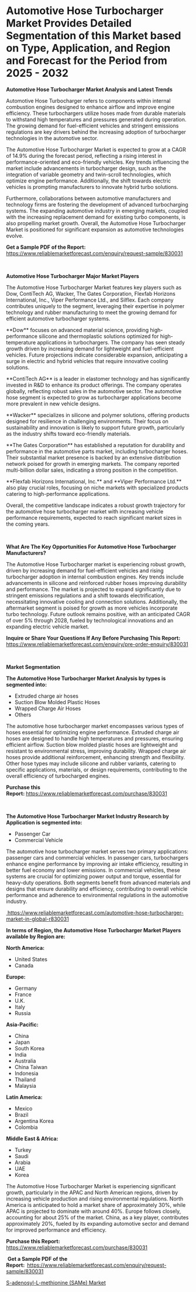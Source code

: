 <p><h1>Automotive Hose Turbocharger Market Provides Detailed Segmentation of this Market based on Type, Application, and Region and Forecast for the Period from 2025 - 2032</h1></p><p><strong>Automotive Hose Turbocharger Market Analysis and Latest Trends</strong></p>
<p><p>Automotive Hose Turbocharger refers to components within internal combustion engines designed to enhance airflow and improve engine efficiency. These turbochargers utilize hoses made from durable materials to withstand high temperatures and pressures generated during operation. The growing demand for fuel-efficient vehicles and stringent emissions regulations are key drivers behind the increasing adoption of turbocharger technologies in the automotive sector.</p><p>The Automotive Hose Turbocharger Market is expected to grow at a CAGR of 14.9% during the forecast period, reflecting a rising interest in performance-oriented and eco-friendly vehicles. Key trends influencing the market include advancements in turbocharger design, such as the integration of variable geometry and twin-scroll technologies, which optimize engine performance. Additionally, the shift towards electric vehicles is prompting manufacturers to innovate hybrid turbo solutions. </p><p>Furthermore, collaborations between automotive manufacturers and technology firms are fostering the development of advanced turbocharging systems. The expanding automotive industry in emerging markets, coupled with the increasing replacement demand for existing turbo components, is also propelling market growth. Overall, the Automotive Hose Turbocharger Market is positioned for significant expansion as automotive technologies evolve.</p></p>
<p><strong>Get a Sample PDF of the Report:&nbsp;</strong> <a href="https://www.reliablemarketforecast.com/enquiry/request-sample/830031?utm_campaign=3512&utm_medium=2&utm_source=Github&utm_content=ia&utm_term=25032025&utm_id=automotive-hose-turbocharger">https://www.reliablemarketforecast.com/enquiry/request-sample/830031</a></p>
<p>&nbsp;</p>
<p><strong>Automotive Hose Turbocharger Major Market Players</strong></p>
<p><p>The Automotive Hose Turbocharger Market features key players such as Dow, ContiTech AG, Wacker, The Gates Corporation, Flexfab Horizons International, Inc., Viper Performance Ltd., and Silflex. Each company contributes uniquely to the segment, leveraging their expertise in polymer technology and rubber manufacturing to meet the growing demand for efficient automotive turbocharger systems.</p><p>**Dow** focuses on advanced material science, providing high-performance silicone and thermoplastic solutions optimized for high-temperature applications in turbochargers. The company has seen steady growth driven by increasing demand for lightweight and fuel-efficient vehicles. Future projections indicate considerable expansion, anticipating a surge in electric and hybrid vehicles that require innovative cooling solutions.</p><p>**ContiTech AG** is a leader in elastomer technology and has significantly invested in R&D to enhance its product offerings. The company operates globally, reflecting robust sales in the automotive sector. The automotive hose segment is expected to grow as turbocharger applications become more prevalent in new vehicle designs.</p><p>**Wacker** specializes in silicone and polymer solutions, offering products designed for resilience in challenging environments. Their focus on sustainability and innovation is likely to support future growth, particularly as the industry shifts toward eco-friendly materials.</p><p>**The Gates Corporation** has established a reputation for durability and performance in the automotive parts market, including turbocharger hoses. Their substantial market presence is backed by an extensive distribution network poised for growth in emerging markets. The company reported multi-billion dollar sales, indicating a strong position in the competition.</p><p>**Flexfab Horizons International, Inc.** and **Viper Performance Ltd.** also play crucial roles, focusing on niche markets with specialized products catering to high-performance applications.</p><p>Overall, the competitive landscape indicates a robust growth trajectory for the automotive hose turbocharger market with increasing vehicle performance requirements, expected to reach significant market sizes in the coming years.</p></p>
<p>&nbsp;</p>
<p><strong>What Are The Key Opportunities For Automotive Hose Turbocharger Manufacturers?</strong></p>
<p><p>The Automotive Hose Turbocharger market is experiencing robust growth, driven by increasing demand for fuel-efficient vehicles and rising turbocharger adoption in internal combustion engines. Key trends include advancements in silicone and reinforced rubber hoses improving durability and performance. The market is projected to expand significantly due to stringent emissions regulations and a shift towards electrification, necessitating innovative cooling and connection solutions. Additionally, the aftermarket segment is poised for growth as more vehicles incorporate turbo technology. Future outlook remains positive, with an anticipated CAGR of over 5% through 2028, fueled by technological innovations and an expanding electric vehicle market.</p></p>
<p><strong>Inquire or Share Your Questions If Any Before Purchasing This Report:</strong> <a href="https://www.reliablemarketforecast.com/enquiry/pre-order-enquiry/830031?utm_campaign=3512&utm_medium=2&utm_source=Github&utm_content=ia&utm_term=25032025&utm_id=automotive-hose-turbocharger">https://www.reliablemarketforecast.com/enquiry/pre-order-enquiry/830031</a></p>
<p>&nbsp;</p>
<p><strong>Market Segmentation</strong></p>
<p><strong>The Automotive Hose Turbocharger Market Analysis by types is segmented into:</strong></p>
<p><ul><li>Extruded charge air hoses</li><li>Suction Blow Molded Plastic Hoses</li><li>Wrapped Charge Air Hoses</li><li>Others</li></ul></p>
<p><p>The automotive hose turbocharger market encompasses various types of hoses essential for optimizing engine performance. Extruded charge air hoses are designed to handle high temperatures and pressures, ensuring efficient airflow. Suction blow molded plastic hoses are lightweight and resistant to environmental stress, improving durability. Wrapped charge air hoses provide additional reinforcement, enhancing strength and flexibility. Other hose types may include silicone and rubber variants, catering to specific applications, materials, or design requirements, contributing to the overall efficiency of turbocharged engines.</p></p>
<p><strong>Purchase this Report:&nbsp;</strong><a href="https://www.reliablemarketforecast.com/purchase/830031?utm_campaign=3512&utm_medium=2&utm_source=Github&utm_content=ia&utm_term=25032025&utm_id=automotive-hose-turbocharger">https://www.reliablemarketforecast.com/purchase/830031</a></p>
<p>&nbsp;</p>
<p><strong>The Automotive Hose Turbocharger Market Industry Research by Application is segmented into:</strong></p>
<p><ul><li>Passenger Car</li><li>Commercial Vehicle</li></ul></p>
<p><p>The automotive hose turbocharger market serves two primary applications: passenger cars and commercial vehicles. In passenger cars, turbochargers enhance engine performance by improving air intake efficiency, resulting in better fuel economy and lower emissions. In commercial vehicles, these systems are crucial for optimizing power output and torque, essential for heavy-duty operations. Both segments benefit from advanced materials and designs that ensure durability and efficiency, contributing to overall vehicle performance and adherence to environmental regulations in the automotive industry.</p></p>
<p><a href="https://www.reliablemarketforecast.com/automotive-hose-turbocharger-market-in-global-r830031?utm_campaign=3512&utm_medium=2&utm_source=Github&utm_content=ia&utm_term=25032025&utm_id=automotive-hose-turbocharger">&nbsp;https://www.reliablemarketforecast.com/automotive-hose-turbocharger-market-in-global-r830031</a></p>
<p><strong>In terms of Region, the Automotive Hose Turbocharger Market Players available by Region are:</strong></p>
<p>
    <p> <strong> North America: </strong>
        <ul>
            <li>United States</li>
            <li>Canada</li>
        </ul>
        </p> 
    <p> <strong> Europe: </strong>
        <ul>
            <li>Germany</li>
            <li>France</li>
            <li>U.K.</li>
            <li>Italy</li>
            <li>Russia</li>
        </ul>
        </p> 
    <p> <strong> Asia-Pacific: </strong>
        <ul>
            <li>China</li>
            <li>Japan</li>
            <li>South Korea</li>
            <li>India</li>
            <li>Australia</li>
            <li>China Taiwan</li>
            <li>Indonesia</li>
            <li>Thailand</li>
            <li>Malaysia</li>
        </ul>
        </p> 
    <p> <strong> Latin America: </strong>
        <ul>
            <li>Mexico</li>
            <li>Brazil</li>
            <li>Argentina Korea</li>
            <li>Colombia</li>
        </ul>
        </p> 
    <p> <strong> Middle East & Africa: </strong>
        <ul>
            <li>Turkey</li>
            <li>Saudi</li>
            <li>Arabia</li>
            <li>UAE</li>
            <li>Korea</li>
        </ul>
    </p>
    </p>
<p><p>The Automotive Hose Turbocharger Market is experiencing significant growth, particularly in the APAC and North American regions, driven by increasing vehicle production and rising environmental regulations. North America is anticipated to hold a market share of approximately 30%, while APAC is projected to dominate with around 40%. Europe follows closely, accounting for about 25% of the market. China, as a key player, contributes approximately 20%, fueled by its expanding automotive sector and demand for improved performance and efficiency.</p></p>
<p><strong>Purchase this Report: </strong><a href="https://www.reliablemarketforecast.com/purchase/830031?utm_campaign=3512&utm_medium=2&utm_source=Github&utm_content=ia&utm_term=25032025&utm_id=automotive-hose-turbocharger">https://www.reliablemarketforecast.com/purchase/830031</a></p>
<p>&nbsp;<strong>Get a Sample PDF of the Report:&nbsp;&nbsp;</strong><a href="https://www.reliablemarketforecast.com/enquiry/request-sample/830031?utm_campaign=3512&utm_medium=2&utm_source=Github&utm_content=ia&utm_term=25032025&utm_id=automotive-hose-turbocharger">https://www.reliablemarketforecast.com/enquiry/request-sample/830031</a></p>
<p><strong></strong></p>
<p><p><a href="https://github.com/naulasulakr0/Market-Research-Report-List-1/blob/main/s-adenosyl-l-methionine-same-market.md?utm_campaign=3512&utm_medium=2&utm_source=Github&utm_content=ia&utm_term=25032025&utm_id=automotive-hose-turbocharger">S-adenosyl-L-methionine (SAMe) Market</a></p></p>